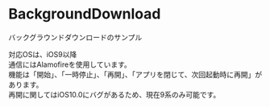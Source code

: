# BackgroundDownload
バックグラウンドダウンロードのサンプル  
  
対応OSは、iOS9以降  
通信にはAlamofireを使用しています。  
機能は「開始」、「一時停止」、「再開」、「アプリを閉じて、次回起動時に再開」があります。  
再開に関してはiOS10.0にバグがあるため、現在9系のみ可能です。  
